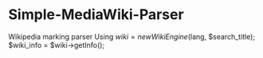 # Simple-MediaWiki-Parser
Wikipedia marking parser
Using
$wiki = new WikiEngine($lang, $search_title);
$wiki_info = $wiki->getInfo();
